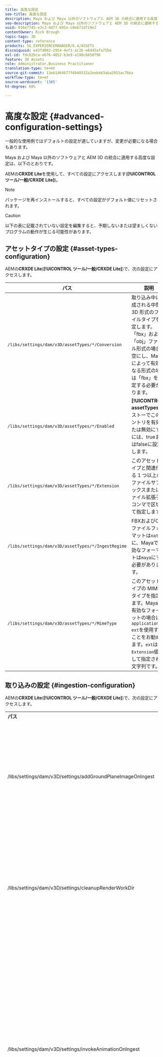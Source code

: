 ```yaml
---
title: 高度な設定
seo-title: 高度な設定
description: Maya および Maya 以外のソフトウェアと AEM 3D の統合に適用する高度な設定について説明します。
seo-description: Maya および Maya 以外のソフトウェアと AEM 3D の統合に適用する高度な設定について説明します。
uuid: 016e7745-e3c3-4d77-b95a-c0e671d719e2
contentOwner: Rick Brough
topic-tags: 3D
content-type: reference
products: SG_EXPERIENCEMANAGER/6.4/ASSETS
discoiquuid: e43fd002-2954-4ef1-ac2b-e8d45afa75be
exl-id: fdc82bca-e676-4052-b3e9-a198c685df96
feature: 3D Assets
role: Administrator,Business Practitioner
translation-type: tm+mt
source-git-commit: 13eb1d64677f6940332a2eeb4d3aba2915ac7bba
workflow-type: tm+mt
source-wordcount: '1385'
ht-degree: 60%

---
```


# 高度な設定 {#advanced-configuration-settings}

一般的な使用例ではデフォルトの設定が適していますが、変更が必要になる場合もあります。

Maya および Maya 以外のソフトウェアと AEM 3D の統合に適用する高度な設定は、以下のとおりです。

AEMの&#x200B;**CRXDE Lite**&#x200B;を使用して、すべての設定にアクセスします(**[!UICONTROL ツール/一般/CRXDE Lite]**)。

>[!NOTE]
>
>パッケージを再インストールすると、すべての設定がデフォルト値にリセットされます。

>[!CAUTION]
>
>以下の表に記載されていない設定を編集すると、予期しないまたは望ましくないプログラムの動作が生じる可能性があります。

## アセットタイプの設定  {#asset-types-configuration}

AEMの&#x200B;**CRXDE Lite**(**[!UICONTROL ツール/一般/CRXDE Lite]**)で、次の設定にアクセスします。

| パス | 説明 |
|---|---|
| `/libs/settings/dam/v3D/assetTypes/*/Conversion` | 取り込み中に作成される中間 3D 形式のファイルタイプを指定します。「fbx」および「obj」ファイル形式の場合は空にし、Maya によって有効になる形式の場合は「fbx」を指定する必要があります。 |
| `/libs/settings/dam/v3D/assetTypes/*/Enabled` | **[!UICONTROL assetTypes]**&#x200B;リストーでこのエントリを有効または無効にするには、trueまたはfalseに設定します。 |
| `/libs/settings/dam/v3D/assetTypes/*/Extension` | このアセットタイプと関連付ける 1 つ以上のファイルサフィックスまたはファイル拡張子をコンマで区切って指定します。 |
| `/libs/settings/dam/v3D/assetTypes/*/IngestRegime` | FBXおよびOBJファイルフォーマットは`native`に、Mayaで有効なフォーマットは`maya`にする必要があります。 |
| `/libs/settings/dam/v3D/assetTypes/*/MimeType` | このアセットタイプの MIME タイプを指定します。Mayaで有効なフォーマットの場合は、`application/x-ext`を使用することをお勧めします。`ext`は`Extension`値として指定された文字列です。 |

## 取り込みの設定 {#ingestion-configuration}

AEMの&#x200B;**CRXDE Lite**(**[!UICONTROL ツール/一般/CRXDE Lite]**)で、次の設定にアクセスします。

<table> 
 <tbody> 
  <tr> 
   <td><strong>パス</strong></td> 
   <td><strong>説明</strong></td> 
  </tr> 
  <tr> 
   <td>/libs/settings/dam/v3D/settings/addGroundPlaneImageOnIngest</td> 
   <td>IBL ステージで表示またはレンダリングするときに、アンビエントオクルージョンドロップシャドウの生成を有効にします。Rapid Refine でのプレビューとレンダリングに適用されます。</td> 
  </tr> 
  <tr> 
   <td><p>/libs/settings/dam/v3D/settings/cleanupRenderWorkDir</p> </td> 
   <td>変換およびレンダリング後に MayaWork フォルダーに一時ファイルを保持する場合は、<strong>false</strong> に設定します。Maya での変換およびレンダリングでの問題をデバッグする場合に役立ちます。</td> 
  </tr> 
  <tr> 
   <td>/libs/settings/dam/v3D/settings/invokeAnimationOnIngest</td> 
   <td><p>有効にした場合、サーバーに ImageMagick がインストールされて、magickPath が設定されます。Rapid Refine を使用して、カード表示やその他の表示でサムネールとして使用される 3D オブジェクトのシンプルなアニメーションが作成されます。</p> <p>アニメーションを作成すると、取り込みプロセス中に CPU リソースを大量に消費します。</p> </td> 
  </tr> 
  <tr> 
   <td>/libs/settings/dam/v3D/settings/invokeLightMapsOnIngest</td> 
   <td>取り込み時にライトマップの自動作成を有効にします。<strong>false</strong> に設定すると、ライトマップの自動作成が無効になります。これにより、CPU リソースの消費が大幅に削減されますが、Rapid Refine でのプレビューおよびレンダリング時の画質が低下する場合があります。Maya でのレンダリングには影響しません。</td> 
  </tr> 
  <tr> 
   <td>/libs/settings/dam/v3D/settings/gPlaneZero</td> 
   <td><p><strong>true</strong>（デフォルト）に設定した場合、必要に応じて、オブジェクトのすべてのパーツが地表面の上(y=0)に来るように、オブジェクトは垂直方向に移動します。</p> <p><strong>false</strong>（デフォルト）に設定した場合、オブジェクトは再配置されず、ステージのグラウンド平面によって部分的に隠れる場合があります。 （Rapid Refine でのプレビューとレンダリングにのみ適用されます）。ただし、Maya でのレンダリングには影響しません。<strong>true</strong>に設定した場合、Mayaのオブジェクトの垂直位置は、プレビューの場合と、高速リファイン(Rapid Refine)を使用してレンダリングする場合とで異なる場合があります。</p> </td> 
  </tr> 
  <tr> 
   <td>/libs/settings/dam/v3D/Paths/magickPath</td> 
   <td>ImageMagick 変換ユーティリティのパスと名前です。アニメーションサムネールの作成が有効な場合は、絶対パスが必要です。</td> 
  </tr> 
  <tr> 
   <td>/libs/settings/dam/v3D/settings/MaxCpuPercentage</td> 
   <td><p>3D アセットの取り込み処理に最大でどの程度の CPU を使用するかを指定します。</p> <p>大きい値を設定すると、取り込み速度が上がりますが、AEM の反応が全体的に遅くなる場合があります。この設定は概算でかまいません。使用できる CPU コアの数が増えれば、精度も向上します。</p> </td> 
  </tr> 
 </tbody> 
</table>

## Cloud Services構成設定{#cloud-services-configuration-settings}

次の設定の値は、Adobeのアカウントマネージャー、プロビジョニングエキスパートまたはサポート担当者が提供します。

| **パス** | **説明** |
|---|---|
| `/libs/settings/dam/v3D/services/aws/accountId` | AdobeAWSアカウントのアカウントID。 |
| `/libs/settings/dam/v3D/services/aws/bucketName` | S3転送バケットの名前。通常は`aem3d`です。 |
| `/libs/settings/dam/v3D/services/aws/customerId` | Adobeが組織に割り当てる一意のID。 AWS CognitoユーザーIDとして使用されます。 |
| `/libs/settings/dam/v3D/services/aws/encryptedPassword` | このcustomerIdに関連付けられているパスワード。 AWS Cognitoパスワードとして使用されます。 |
| `/libs/settings/dam/v3D/services/aws/region` | クラウドサービスがデプロイされるAWSリージョン。 |
| `/libs/settings/dam/v3D/services/aws/userPoolId` | 適用可能なAWS CognitoユーザープールID。 |
| `/libs/settings/dam/v3D/services/dncr/clientId` | AWS CognitoクライアントID（dncrコンバージョンサービス用）。 |

## 共通の処理設定{#common-processing-settings}

AEMの&#x200B;**CRXDE Lite**(**[!UICONTROL ツール/一般/CRXDE Lite]**)で、次の設定にアクセスします。

| **パス** | **説明** |
|---|---|
| `/libs/settings/dam/v3D/Paths/mayaWorkPath` | Maya の変換およびレンダリングの作業フォルダーの名前と場所です。フォルダーが存在しない場合は自動的に作成されます。 |
| `/libs/settings/dam/v3D/Paths/maxWorkPath` | 3ds Max変換の作業フォルダの名前と場所。 フォルダーが存在しない場合は自動的に作成されます。 |
| `/libs/settings/dam/v3D/settings/debugNative` | **[!UICONTROL true]** に設定すると、Rapid Refine レンダラーでの形式変換およびレンダリング中にデバッグ情報を作成できます。 |

## レンダラーの設定 {#renderer-configuration}

AEMの&#x200B;**CRXDE Lite**(**[!UICONTROL ツール/一般/CRXDE Lite]**)で、次の設定にアクセスします。

| **パス** | **説明** |
|---|---|
| `/libs/settings/dam/v3D/settings/dynamicIBL` | **[!UICONTROL true]** に設定し、あらかじめ生成されたライトマップが利用できない場合（つまり、invokeLightMapsOnIngest=false の場合）、Rapid Refine レンダラーは、レンダリング中にライトマップを作成して、レンダリング画質を向上させます。この設定を有効にすると、レンダリング時間が大幅に長くなる場合があります。**[!UICONTROL false]**&#x200B;に設定すると、このような状況でのCPU使用量は最小限に抑えられますが、レンダリング品質は低下する場合があります。 |
| `/libs/settings/dam/v3D/renderers/*/Enabled` | **[!UICONTROL true]** に設定するとレンダラーが有効になり、**[!UICONTROL false]** に設定すると無効になります。 |
| `/libs/settings/dam/v3D/renderers/*/Display` | レンダリングパネルのレンダラーセレクターで表示される有効なレンダラーの文字列を変更できます。 |
| `/libs/settings/dam/v3D/renderers/*/MaxCpuPercentage` | 3D シーンのレンダリングに最大でどの程度の CPU を使用するかを指定します。大きい値を設定すると、レンダリング速度が上がりますが、AEM の反応が全体的に遅くなる場合があります。この設定は概算でかまいません。使用できる CPU コアの数が増えれば、精度も向上します。 |

## 3Dアセットプレビュー設定{#d-asset-preview-settings}

AEMの&#x200B;**CRXDE Lite**(**[!UICONTROL ツール/一般/CRXDE Lite]**)で、次の設定にアクセスします。

| パス | 説明 |
|---|---|
| `/libs/settings/dam/v3D/WebGLSites/autoSpin` | **[!UICONTROL true]**&#x200B;または&#x200B;**[!UICONTROL false]**&#x200B;に設定すると、ページ読み込み時の自動スピン（自動カメラオービット）を有効または無効にできます。 |
| `/libs/settings/dam/v3D/WebGLSites/autoSpinAfterReset` | **[!UICONTROL true]**&#x200B;に設定すると、**[!UICONTROL リセット]**&#x200B;が押された後に自動スピンが再開されます。 自動スピンが無効になっている場合は無視されます。 |
| `/libs/settings/dam/v3D/WebGLSites/autoSpinSpeed` | 自動スピンの速度（1 分あたりの回転数）と方向を指定します。右から左に回転する場合は負の値を、左から右に回転する場合は正の値を指定します。 |
| `/libs/settings/dam/v3D/WebGL/continueRotate` | タッチ操作とマウス操作に対するビューアの応答の段階的なフェードアウトで続行を無効にするには、**[!UICONTROL false]**&#x200B;に設定します。 |
| `/libs/settings/dam/v3D/WebGL/curtainColor` | 読み込みおよび初期化中に 3D アセットプレビューの表示域を任意で覆うことができる読み込みカーテンの色を指定します。R,G,B として値を指定します。それぞれの色成分の範囲は 0～255 です。 |
| `/libs/settings/dam/v3D/WebGL/fadeCurtains` | **[!UICONTROL true]**&#x200B;に設定した場合、ビューアの初期化の後半で、ロードカーテンが徐々にフェードアウトします。 **[!UICONTROL false]**&#x200B;に設定した場合、読み込みと初期化が完了するまで、カーテンは不透明のままです。 |
| `/libs/settings/dam/v3D/WebGL/showCurtains` | **[!UICONTROL true]**&#x200B;または&#x200B;**[!UICONTROL false]**&#x200B;に設定すると、3Dアセットプレビューのロードカーテンの有効/無効が切り替わります。 |
| `/libs/settings/dam/v3D/WebGL/spinHeight` | 自動スピンが有効でアクティブな場合、カメラの垂直方向の位置は、3D オブジェクトの高さを基準にして自動的に調整されます。0.5 に設定すると、カメラの垂直方向の位置はオブジェクトの高さの 1/2 の位置になり、水平線は表示域の垂直方向の中心になります。大きい値を設定すると、カメラはオブジェクトを見下ろすようになり、レンダリングされる水平線の高さは高くなります。小さい値を設定すると、カメラはオブジェクトを見上げるようになり、水平線は低くなります。 |

## 3Dサイトコンポーネントの設定{#d-sites-component-settings}

AEMの&#x200B;**CRXDE Lite**(**[!UICONTROL ツール/一般/CRXDE Lite]**)で、次の設定にアクセスします。

| パス | 説明 |
|---|---|
| `/libs/settings/dam/v3D/WebGLSites/autoSpinAfterReset` | ホームを押した後に自動スピン（自動カメラオービット）を再開するには、**[!UICONTROL true]**&#x200B;に設定します。 自動スピンが無効になっている場合は無視されます。 |
| `/libs/settings/dam/v3D/WebGLSites/continueRotate` | タッチ操作とマウス操作に対するビューアの応答の段階的なフェードアウトで続行を無効にするには、**[!UICONTROL false]**&#x200B;に設定します。 |
| `/libs/settings/dam/v3D/WebGLSites/curtainColor` | 読み込み中に 3D Sites コンポーネントの表示域をオプションで覆うことができる読み込みカーテンの色を指定します。R,G,B として値を指定します。それぞれの色成分の範囲は 0～255 です。 |
| `/libs/settings/dam/v3D/WebGLSites/fadeCurtains` | **[!UICONTROL true]**&#x200B;に設定すると、ロードカーテンは、ロードと初期化の後半の部分で徐々にフェードアウトします。 **[!UICONTROL false]**&#x200B;に設定した場合、読み込みと初期化が完了するまで、カーテンは不透明のままです。 |
| `/libs/settings/dam/v3D/WebGLSites/showCurtains` | **[!UICONTROL true]**&#x200B;または&#x200B;**[!UICONTROL false]**&#x200B;に設定すると、3Dサイトコンポーネントのロードカーテンが有効または無効になります。 |
| `/libs/settings/dam/v3D/WebGLSites/spinHeight` | 自動スピンが有効でアクティブな場合、カメラの垂直方向の位置は、3D オブジェクトの高さを基準にして自動的に調整されます。0.5 に設定すると、カメラの垂直方向の位置はオブジェクトの高さの 1/2 の位置になり、水平線は表示域の垂直方向の中心になります。大きい値を設定すると、カメラはオブジェクトを見下ろすようになり、レンダリングされる水平線の高さは高くなります。小さい値を設定すると、カメラはオブジェクトを見上げるようになり、水平線は低くなります。 |
